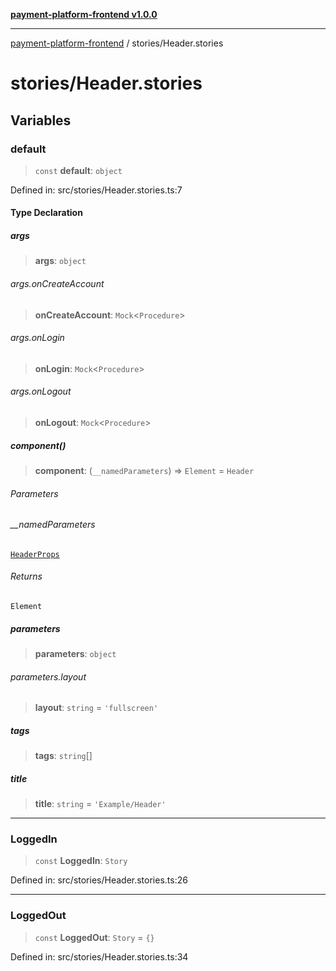 [**payment-platform-frontend v1.0.0**](../README.md)

***

[payment-platform-frontend](../README.md) / stories/Header.stories

# stories/Header.stories

## Variables

### default

> `const` **default**: `object`

Defined in: src/stories/Header.stories.ts:7

#### Type Declaration

##### args

> **args**: `object`

###### args.onCreateAccount

> **onCreateAccount**: `Mock`\<`Procedure`\>

###### args.onLogin

> **onLogin**: `Mock`\<`Procedure`\>

###### args.onLogout

> **onLogout**: `Mock`\<`Procedure`\>

##### component()

> **component**: (`__namedParameters`) => `Element` = `Header`

###### Parameters

###### \_\_namedParameters

[`HeaderProps`](Header.md#headerprops)

###### Returns

`Element`

##### parameters

> **parameters**: `object`

###### parameters.layout

> **layout**: `string` = `'fullscreen'`

##### tags

> **tags**: `string`[]

##### title

> **title**: `string` = `'Example/Header'`

***

### LoggedIn

> `const` **LoggedIn**: `Story`

Defined in: src/stories/Header.stories.ts:26

***

### LoggedOut

> `const` **LoggedOut**: `Story` = `{}`

Defined in: src/stories/Header.stories.ts:34

